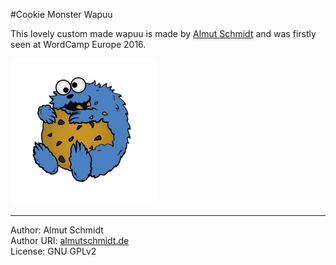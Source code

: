 #Cookie Monster Wapuu

This lovely custom made wapuu is made by [Almut Schmidt](http://almutschmidt.de) and was firstly seen at WordCamp Europe 2016.

![](cookie-monster-wapuu.png)

***

Author: Almut Schmidt  
Author URI: [almutschmidt.de](http://almutschmidt.de)  
License: GNU GPLv2